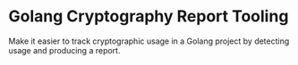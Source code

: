 # Golang Cryptography Report Tooling

Make it easier to track cryptographic usage in a Golang project by detecting usage and producing a report.